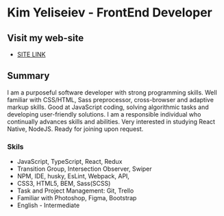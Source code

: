 # Kim Yeliseiev - FrontEnd Developer

## Visit my web-site

- [SITE LINK](https://yeliseiev.github.io/My_Portfolio/)

## Summary

I am a purposeful software developer with strong programming skills. Well familiar with CSS/HTML, Sass preprocessor, cross-browser and adaptive markup skills. Good at JavaScript coding, solving algorithmic tasks and developing user-friendly solutions. I am a responsible individual who continually advances skills and abilities. Very interested in studying React Native, NodeJS.
Ready for joining upon request.

### Skils

* JavaScript, TypeScript, React, Redux
* Transition Group, Intersection Observer, Swiper
* NPM, IDE, husky, EsLint, Webpack, API,
* CSS3, HTML5, BEM, Sass(SCSS)
* Task and Project Management: Git, Trello
* Familiar with Photoshop, Figma, Bootstrap
* English - Intermediate
